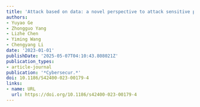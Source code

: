 ```yaml
---
title: 'Attack based on data: a novel perspective to attack sensitive points directly'
authors:
- Yuyao Ge
- Zhongguo Yang
- Lizhe Chen
- Yiming Wang
- Chengyang Li
date: '2023-01-01'
publishDate: '2025-05-07T04:10:43.808021Z'
publication_types:
- article-journal
publication: '*Cybersecur.*'
doi: 10.1186/S42400-023-00179-4
links:
- name: URL
  url: https://doi.org/10.1186/s42400-023-00179-4
---
```

